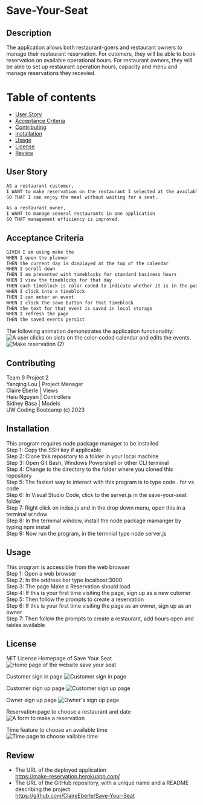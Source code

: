 # Save-Your-Seat

## Description

The application allows both restaurant-goers and restaurant owners to manage their restaurant reservation. For cutomers, they will be able to book reservation on available operational hours. For restaurant owners, they will be able to set up restaurant operation hours, capacity and menu and manage reservations they recevied.

# Table of contents
- [User Story](#user-story)
- [Acceptance Criteria](#acceptance-criteria)
- [Contributing](#contributing)
- [Installation](#installation)
- [Usage](#usage)
- [License](#usage)
- [Review](#review)

## User Story

```md
AS a restaurant customer,
I WANT to make reservation on the restaurant I selected at the available hour
SO THAT I can enjoy the meal without waiting for a seat.

As a restaurant owner,
I WANT to manage several restaurants in one application 
SO THAT management efficiency is improved.
```

## Acceptance Criteria

```md
GIVEN I am using make the 
WHEN I open the planner
THEN the current day is displayed at the top of the calendar
WHEN I scroll down
THEN I am presented with timeblocks for standard business hours
WHEN I view the timeblocks for that day
THEN each timeblock is color coded to indicate whether it is in the past, present, or future
WHEN I click into a timeblock
THEN I can enter an event
WHEN I click the save button for that timeblock
THEN the text for that event is saved in local storage
WHEN I refresh the page
THEN the saved events persist
```

The following animation demonstrates the application functionality:
![A user clicks on slots on the color-coded calendar and edits the events.](./Assets/Work%20Day%20Scheduler.gif)
![Make reservation (2)](https://user-images.githubusercontent.com/67940686/218874939-4e21badc-02b1-45e3-b7d0-a8d0fe463af3.gif)

## Contributing
Team 9 Project 2 <br>
Yanqing Lou   | Project Manager <br>
Claire Eberle | Views <br>
Heiu Nguyen   | Controllers <br>
Sidney Basa   | Models <br>
UW Coding Bootcamp (c) 2023

## Installation
This program requires node package manager to be installed <br>
Step 1: Copy the SSH key if applicable <br>
Step 2: Clone this repository to a folder in your local machine <br> 
Step 3: Open Git Bash, Windows Powershell or other CLI terminal <br>
Step 4: Change to the directory to the folder where you cloned this repository <br>
Step 5: The fastest way to interact with this program is to type code . for vs code <br>
Step 6: In Visual Studio Code, click to the server.js in the save-your-seat folder <br>
Step 7: Right click on index.js and in the drop down menu, open this in a terminal window <br>
Step 8: In the terminal window, install the node package mamanger by typing npm install <br>
Step 9: Now run the program, in the termnial type node server.js <br>

## Usage
This program is accessible from the web browser <br>
Step 1: Open a web browser <br>
Step 2: In the address bar type localhost:3000 <br>
Step 3: The page Make a Reservation should load <br>
Step 4: If this is your first time visiting the page, sign up as a new cutomer <br>
Step 5: Then follow the prompts to create a reservation <br>
Step 6: If this is your first time visiting the page as an owner, sign up as an owner <br>
Step 7: Then follow the prompts to create a restaurant, add hours open and tables available <br>

## License
MIT License
Homepage of Save Your Seat
![Home page of the website save your seat](https://user-images.githubusercontent.com/67940686/219255770-32b5112a-0b6d-42f1-9d10-f75a7b848448.jpg)

Customer sign in page
![Customer sign in page](https://user-images.githubusercontent.com/67940686/219256356-4bb46798-307b-43f1-a150-ac91d7fc3736.jpg)

Customer sign up page
![Customer sign up page](https://user-images.githubusercontent.com/67940686/219256442-4c949b79-d331-40c3-bc7d-7b183791d6f1.jpg)

Owner sign up page
![Owner's sign up page](https://user-images.githubusercontent.com/67940686/219256476-76cdb21a-62b9-48a3-bcb5-adcdf52d4da8.jpg)

Reservation page to choose a restaurant and date
![A form to make a reservation](https://user-images.githubusercontent.com/67940686/219256520-c966cfb2-c74d-4a2f-a114-0be7ff74fdf1.jpg)
 
Time feature to choose an available time
![Time page to choose vailable time](https://user-images.githubusercontent.com/67940686/219256591-310d011d-8b6d-43dc-9d78-1294264e888a.jpg)

## Review
* The URL of the deployed application <br>
https://make-reservation.herokuapp.com/
* The URL of the GitHub repository, with a unique name and a README describing the project <br>
https://github.com/ClaireEberle/Save-Your-Seat
